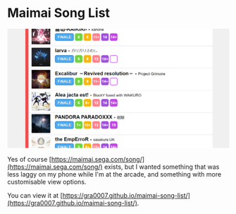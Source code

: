 # Maimai Song List

<img src="example.png">

Yes of course [https://maimai.sega.com/song/](https://maimai.sega.com/song/) exists, but I wanted something that was less laggy on my phone while I'm at the arcade, and something with more customisable view options.

You can view it at [https://gra0007.github.io/maimai-song-list/](https://gra0007.github.io/maimai-song-list/).
